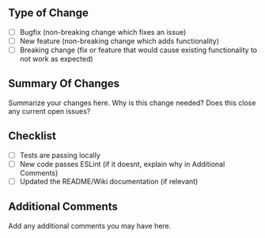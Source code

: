 ## Type of Change
- [ ] Bugfix (non-breaking change which fixes an issue)
- [ ] New feature (non-breaking change which adds functionality)
- [ ] Breaking change (fix or feature that would cause existing functionality to not work as expected)

## Summary Of Changes
Summarize your changes here. Why is this change needed?
Does this close any current open issues?

## Checklist
- [ ] Tests are passing locally
- [ ] New code passes ESLint (if it doesnt, explain why in Additional Comments)
- [ ] Updated the README/Wiki documentation (if relevant)

## Additional Comments
Add any additional comments you may have here.

